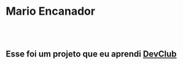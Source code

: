 <h1>Mario Encanador</h1>
<br>
<br>
<h2>Esse foi um projeto que eu aprendi <a href="https://rodolfomori.com.br/devclub">DevClub</a></h2>
